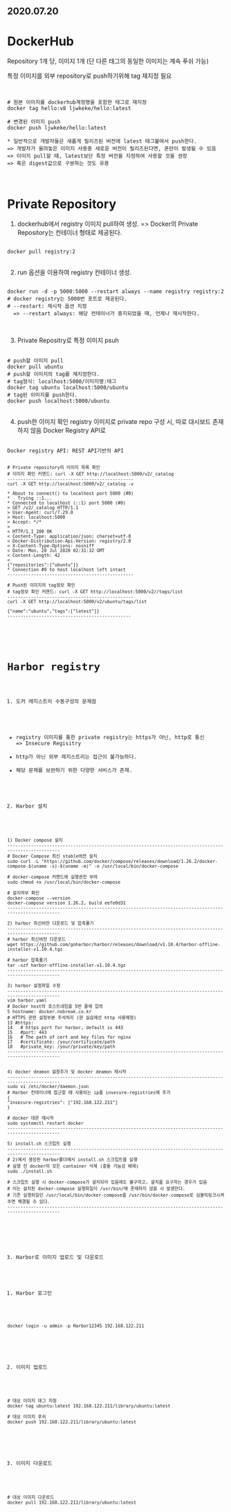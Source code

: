 2020.07.20
------------

DockerHub
==========
Repository 1개 당, 이미지 1개 (단 다른 태그의 동일한 이미지는 계속 푸쉬 가능)

특정 이미지를 외부 repository로 push하기위해 tag 재지정 필요
<pre>
<code>

# 원본 이미지를 dockerhub계정명을 포함한 태그로 재지정
docker tag hello:v8 ljwkeke/hello:latest

# 변경된 이미지 push
docker push ljwkeke/hello:latest

* 일반적으로 개발자들은 새롭게 릴리즈된 버전에 latest 태그붙여서 push한다.
=> 개발자가 올려놓은 이미지 사용중 새로운 버전이 릴리즈된다면, 혼란이 발생될 수 있음
=> 이미지 pull할 때, latest보단 특정 버전을 지정하여 사용할 것을 권장
=> 혹은 digest값으로 구분하는 것도 유용 

</code>
</pre>


Private Repository
==================
1. dockerhub에서 registry 이미지 pull하여 생성.
=> Docker의 Private Repository는 컨테이너 형태로 제공된다.
<pre>
<code>
docker pull registry:2
</code>
</pre>

2. run 옵션을 이용하여 registry 컨테이너 생성.
<pre>
<code>
docker run -d -p 5000:5000 --restart always --name registry registry:2
# docker registry는 5000번 포트로 제공된다.
# --restart: 재시작 옵션 지정
  => --restart always: 해당 컨테이너가 중지되었을 때, 언제나 재시작한다.
  
</code>
</pre>

3. Private Repositry로 특정 이미지 psuh
<pre>
<code>
# push할 이미지 pull
docker pull ubuntu
# push할 이미지의 tag를 재지정한다. 
# tag형식: localhost:5000/이미지명:태그
docker tag ubuntu localhost:5000/ubuntu
# tag된 이미지를 push한다.
docker push localhost:5000/ubuntu
</code>
</pre>

4. push한 이미지 확인
registry 이미지로 private repo 구성 시, 따로 대시보드 존재하지 않음
Docker Registry API로 
<pre>
<code>
Docker registry API: REST API기반의 API
<pre>
<code>
# Private repository의 이미지 목록 확인
# 이미지 확인 커맨드: curl -X GET http://localhost:5000/v2/_catalog
------------------------------------------------
curl -X GET http://localhost:5000/v2/_catalog -v

* About to connect() to localhost port 5000 (#0)
*   Trying ::1...
* Connected to localhost (::1) port 5000 (#0)
> GET /v2/_catalog HTTP/1.1
> User-Agent: curl/7.29.0
> Host: localhost:5000
> Accept: */*
> 
< HTTP/1.1 200 OK
< Content-Type: application/json; charset=utf-8
< Docker-Distribution-Api-Version: registry/2.0
< X-Content-Type-Options: nosniff
< Date: Mon, 20 Jul 2020 02:31:32 GMT
< Content-Length: 42
< 
{"repositories":["ubuntu"]}
* Connection #0 to host localhost left intact
------------------------------------------------

# Push된 이미지의 tag정보 확인
# tag정보 확인 커맨드: curl -X GET http://localhost:5000/v2/<NAME>/tags/list
------------------------------------------------
curl -X GET http://localhost:5000/v2/ubuntu/tags/list

{"name":"ubuntu","tags":["latest"]}
-----------------------------------------------

</code>
</pre>

Harbor registry
===============
1. 도커 레지스트리 수동구성의 문제점 
* registry 이미지를 통한 private registry는 https가 아닌, http로 통신 => Insecure Regisitry
* http가 아닌 외부 레지스트리는 접근이 불가능하다.
* 해당 문제를 보완하기 위한 다양한 서비스가 존재.

2. Harbor 설치

<pre>
<code>
1) Docker compose 설치
------------------------------------------------------------------------------------------------------
# Docker Compose 최신 stable버전 설치
sudo curl -L "https://github.com/docker/compose/releases/download/1.26.2/docker-compose-$(uname -s)-$(uname -m)" -o /usr/local/bin/docker-compose

# docker-compose 커맨드에 실행권한 부여
sudo chmod +x /usr/local/bin/docker-compose

# 설치여부 확인
docker-compose --version
docker-compose version 1.26.2, build eefe0d31
------------------------------------------------------------------------------------------------------

2) harbor 최신버전 다운로드 및 압축풀기
------------------------------------------------------------------------------------------------------
# harbor 최신버전 다운로드
wget https://github.com/goharbor/harbor/releases/download/v1.10.4/harbor-offline-installer-v1.10.4.tgz

# harbor 압축풀기
tar -xzf harbor-offline-installer-v1.10.4.tgz
------------------------------------------------------------------------------------------------------

3) harbor 설정파일 수정
------------------------------------------------------------------------------------------------------
vim harbor.yaml
# Docker host의 호스트네임을 5번 줄에 입력
5 hostname: docker.nobreak.co.kr
# HTTPS 관련 설정부분 주석처리 (현 실습에선 http 사용예정)
13 #https:
14   # https port for harbor, default is 443
15   #port: 443
16   # The path of cert and key files for nginx
17   #certificate: /your/certificate/path
18   #private_key: /your/private/key/path
------------------------------------------------------------------------------------------------------


4) docker deamon 설정추가 및 docker deamon 재시작
------------------------------------------------------------------------------------------------------
sudo vi /etc/docker/daemon.json
# Harbor 컨테이너에 접근할 때 사용되는 ip를 insecure-registries에 추가
{
"insecure-registries": ["192.168.122.211"]
}

# docker 데몬 재시작
sudo systemctl restart docker
------------------------------------------------------------------------------------------------------

5) install.sh 스크립트 실행
------------------------------------------------------------------------------------------------------
# 2)에서 생성된 harbor폴더에서 install.sh 스크립트를 실행
# 실행 전 docker의 모든 container 삭제 (충돌 가능성 배제)
sudo ./install.sh

# 스크립트 실행 시 docker-compose가 설치되어 있음에도 불구하고, 설치를 요구하는 경우가 있음
# 이는 설치된 docker-compose 실행파일이 /usr/bin/에 존재하지 않을 시 발생한다.
# 기존 실행파일인 /usr/local/bin/docker-compose를 /usr/bin/docker-compose로 심볼릭링크시켜주면 해결될 수 있다.
------------------------------------------------------------------------------------------------------

</code>
</pre>

3. Harbor로 이미지 업로드 및 다운로드
1) Harbor 로그인
<pre>
<code>
docker login -u admin -p Harbor12345 192.168.122.211
</code>
</pre>

2) 이미지 업로드
<pre>
<code>
# 대상 이미지 태그 지정
docker tag ubuntu:latest 192.168.122.211/library/ubuntu:latest

# 대상 이미지 푸쉬
docker push 192.168.122.211/library/ubuntu:latest
</code>
</pre>

3) 이미지 다운로드
<pre>
<code>
# 대상 이미지 다운로드
docker pull 192.168.122.211/library/ubuntu:latest
</code>
</pre>

